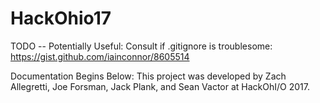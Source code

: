 # HackOhio17
TODO --
Potentially Useful: 
Consult if .gitignore is troublesome: https://gist.github.com/iainconnor/8605514

Documentation Begins Below:
This project was developed by Zach Allegretti, Joe Forsman, Jack Plank, and Sean Vactor at HackOhI/O 2017.

